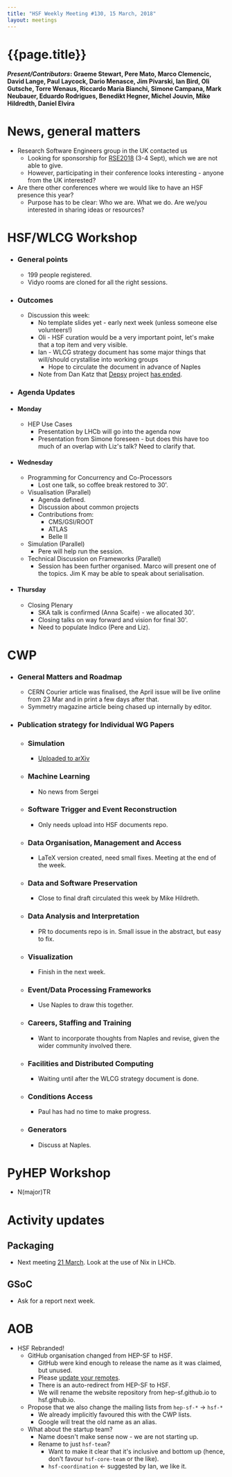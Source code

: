 ```yaml
---
title: "HSF Weekly Meeting #130, 15 March, 2018"
layout: meetings
---
```


# {{page.title}}

#### _Present/Contributors_: Graeme Stewart, Pere Mato, Marco Clemencic, David Lange, Paul Laycock, Dario Menasce, Jim Pivarski, Ian Bird, Oli Gutsche, Torre Wenaus, Riccardo Maria Bianchi, Simone Campana, Mark Neubauer, Eduardo Rodrigues, Benedikt Hegner, Michel Jouvin, Mike Hildredth, Daniel Elvira

# News, general matters

- Research Software Engineers group in the UK contacted us
  - Looking for sponsorship for [RSE2018](http://rse.ac.uk/conf2018/) (3-4
    Sept), which we are not able to give.
  - However, participating in their conference looks interesting - anyone from
    the UK interested?
- Are there other conferences where we would like to have an HSF presence this
  year?
  - Purpose has to be clear: Who we are. What we do. Are we/you interested in
    sharing ideas or resources?

# HSF/WLCG Workshop

- ### General points
  - 199 people registered.
  - Vidyo rooms are cloned for all the right sessions.
- ### Outcomes
  - Discussion this week:
    - No template slides yet - early next week (unless someone else volunteers!)
    - Oli - HSF curation would be a very important point, let's make that a top
      item and very visible.
    - Ian - WLCG strategy document has some major things that will/should
      crystallise into working groups
      - Hope to circulate the document in advance of Naples
    - Note from Dan Katz that [Depsy](http://depsy.org/) project
      [has ended](https://www.google.com/url?q=https://twitter.com/depsy_org/status/970376969782149120&sa=D&ust=1521057055228000&usg=AFQjCNFH-IBN3HOO2Rp0yGApZBWi6FFAdg).
- ### Agenda Updates
- #### Monday
  - HEP Use Cases
    - Presentation by LHCb will go into the agenda now
    - Presentation from Simone foreseen - but does this have too much of an
      overlap with Liz's talk? Need to clarify that.
- #### Wednesday
  - Programming for Concurrency and Co-Processors
    - Lost one talk, so coffee break restored to 30'.
  - Visualisation (Parallel)
    - Agenda defined.
    - Discussion about common projects
    - Contributions from:
      - CMS/GSI/ROOT
      - ATLAS
      - Belle II
  - Simulation (Parallel)
    - Pere will help run the session.
  - Technical Discussion on Frameworks (Parallel)
    - Session has been further organised. Marco will present one of the topics.
      Jim K may be able to speak about serialisation.
- #### Thursday
  - Closing Plenary
    - SKA talk is confirmed (Anna Scaife) - we allocated 30'.
    - Closing talks on way forward and vision for final 30'.
    - Need to populate Indico (Pere and Liz).

# CWP

- ### General Matters and Roadmap
  - CERN Courier article was finalised, the April issue will be live online from
    23 Mar and in print a few days after that.
  - Symmetry magazine article being chased up internally by editor.
- ### Publication strategy for Individual WG Papers
  - ### Simulation
    - [Uploaded to arXiv](https://arxiv.org/abs/1803.04165)
  - ### Machine Learning
    - No news from Sergei
  - ### Software Trigger and Event Reconstruction
    - Only needs upload into HSF documents repo.
  - ### Data Organisation, Management and Access
    - LaTeX version created, need small fixes. Meeting at the end of the week.
  - ### Data and Software Preservation
    - Close to final draft circulated this week by Mike Hildreth.
  - ### Data Analysis and Interpretation
    - PR to documents repo is in. Small issue in the abstract, but easy to fix.
  - ### Visualization
    - Finish in the next week.
  - ### Event/Data Processing Frameworks
    - Use Naples to draw this together.
  - ### Careers, Staffing and Training
    - Want to incorporate thoughts from Naples and revise, given the wider
      community involved there.
  - ### Facilities and Distributed Computing
    - Waiting until after the WLCG strategy document is done.
  - ### Conditions Access
    - Paul has had no time to make progress.
  - ### Generators
    - Discuss at Naples.

# PyHEP Workshop

- N(major)TR

# Activity updates

## Packaging

- Next meeting [21 March](https://indico.cern.ch/event/712739/). Look at the use
  of Nix in LHCb.

## GSoC

- Ask for a report next week.

# AOB

- HSF Rebranded!
  - GitHub organisation changed from HEP-SF to HSF.
    - GitHub were kind enough to release the name as it was claimed, but unused.
    - Please
      [update your remotes](https://help.github.com/articles/changing-a-remote-s-url/).
    - There is an auto-redirect from HEP-SF to HSF.
    - We will rename the website repository from hep-sf.github.io to
      hsf.github.io.
  - Propose that we also change the mailing lists from `hep-sf-*` -\> `hsf-*`
    - We already implicitly favoured this with the CWP lists.
    - Google will treat the old name as an alias.
  - What about the startup team?
    - Name doesn't make sense now - we are not starting up.
    - Rename to just `hsf-team`?
      - Want to make it clear that it's inclusive and bottom up (hence, don't
        favour `hsf-core-team` or the like).
      - `hsf-coordination` \<- suggested by Ian, we like it.
